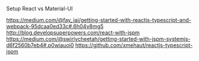 
Setup React vs Material-UI

https://medium.com/@fay_jai/getting-started-with-reactjs-typescript-and-webpack-95dcaa0ed33c#.6h04v8mg5
http://blog.developsuperpowers.com/react-with-jspm
https://medium.com/@swirlycheetah/getting-started-with-jspm-systemjs-d6f2560b7eb4#.p0wiauoi0
https://github.com/xmehaut/reactjs-typescript-jspm